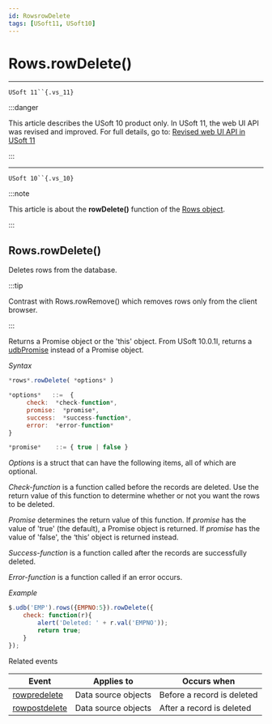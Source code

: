 ```yaml
---
id: RowsrowDelete
tags: [USoft11, USoft10]
---
```

# Rows.rowDelete()



----

`USoft 11``{.vs_11}`


:::danger

This article describes the USoft 10 product only.
In USoft 11, the web UI API was revised and improved. For full details, go to:
[Revised web UI API in USoft 11](/Web_and_app_UIs/UDB_udb/Revised_web_UI_API_in_USoft_11.md)

:::

----

`USoft 10``{.vs_10}`


:::note

This article is about the **rowDelete()** function of the [Rows object](/Web_and_app_UIs/UDB_Rows).

:::

## **Rows.rowDelete()**

Deletes rows from the database.


:::tip

Contrast with Rows.rowRemove() which removes rows only from the client browser.

:::

Returns a Promise object or the 'this' object. From USoft 10.0.1I, returns a [udbPromise](/Web_and_app_UIs/JavaScript/Promises_for_asynchronous_Javascript.md) instead of a Promise object.

*Syntax*

```js
*rows*.rowDelete( *options* )

*options*   ::=  {
     check:  *check-function*,
     promise:  *promise*,
     success:  *success-function*,
     error:  *error-function*
}

*promise*    ::= { true | false }
```

*Options* is a struct that can have the following items, all of which are optional.

*Check-function* is a function called before the records are deleted. Use the return value of this function to determine whether or not you want the rows to be deleted.

*Promise* determines the return value of this function. If *promise* has the value of 'true' (the default), a Promise object is returned. If *promise* has the value of 'false', the ‘this’ object is returned instead.

*Success-function* is a function called after the records are successfully deleted.

*Error-function* is a function called if an error occurs.

*Example*

```js
$.udb('EMP').rows({EMPNO:5}).rowDelete({
    check: function(r){
        alert('Deleted: ' + r.val('EMPNO'));
        return true;
    }
});
```

Related events

|**Event**|**Applies to**|**Occurs when**|
|--------|--------|--------|
|[rowpredelete](/Web_and_app_UIs/UDB_Events/rowpredelete.md)|Data source objects|Before a record is deleted|
|[rowpostdelete](/Web_and_app_UIs/UDB_Events/rowpostdelete.md)|Data source objects|After a record is deleted|



 
